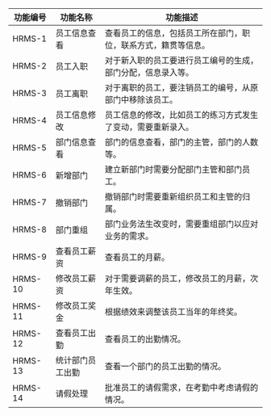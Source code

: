 | 功能编号 | 功能名称         | 功能描述                                                     |
| -------- | ---------------- | ------------------------------------------------------------ |
| HRMS-1   | 员工信息查看     | 查看员工的信息，包括员工所在部门，职位，联系方式，籍贯等信息。 |
| HRMS-2   | 员工入职         | 对于新入职的员工要进行员工编号的生成，部门分配，信息录入等。 |
| HRMS-3   | 员工离职         | 对于离职的员工，要注销员工的编号，从原部门中移除该员工。     |
| HRMS-4   | 员工信息修改     | 员工信息的修改，比如员工的练习方式发生了变动，需要重新录入。 |
| HRMS-5   | 部门信息查看     | 部门的信息查看，部门的主管，部门的人数等。                   |
| HRMS-6   | 新增部门         | 建立新部门时需要分配部门主管和部门员工。                     |
| HRMS-7   | 撤销部门         | 撤销部门时需要重新组织员工和主管的归属。                     |
| HRMS-8   | 部门重组         | 部门业务法生改变时，需要重组部门以应对业务的需求。           |
| HRMS-9   | 查看员工薪资     | 查看员工的月薪。                                             |
| HRMS-10  | 修改员工薪资     | 对于需要调薪的员工，修改员工的月薪，次年生效。               |
| HRMS-11  | 修改员工奖金     | 根据绩效来调整该员工当年的年终奖。                           |
| HRMS-12  | 查看员工出勤     | 查看员工的出勤情况。                                         |
| HRMS-13  | 统计部门员工出勤 | 查看一个部门的员工出勤的情况。                               |
| HRMS-14  | 请假处理         | 批准员工的请假需求，在考勤中考虑请假的情况。                 |

 